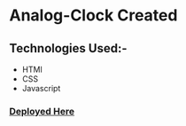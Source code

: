 # Analog-Clock Created
## **Technologies Used:-**
* HTMl
* CSS
* Javascript
### [**Deployed Here**](https://vyash5075.github.io/Analog-Clock)
